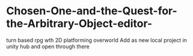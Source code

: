 # Chosen-One-and-the-Quest-for-the-Arbitrary-Object-editor-
turn based rpg wth 2D platforming overworld
Add as new local project in unity hub and open through there
